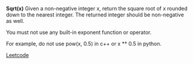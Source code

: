 **Sqrt(x)**
Given a non-negative integer x, return the square root of x rounded down to the nearest integer. The returned integer should be non-negative as well.

You must not use any built-in exponent function or operator.

For example, do not use pow(x, 0.5) in c++ or x ** 0.5 in python.

[Leetcode](https://leetcode.com/problems/sqrtx/description/?envType=study-plan-v2&envId=top-interview-150)